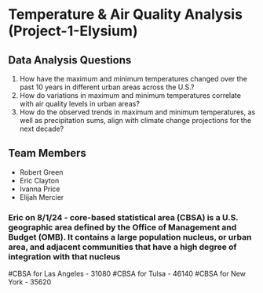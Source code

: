 # Temperature & Air Quality Analysis (Project-1-Elysium)

## Data Analysis Questions
1. How have the maximum and minimum temperatures changed over the past 10 years in different urban areas across the U.S.?
2. How do variations in maximum and minimum temperatures correlate with air quality levels in urban areas?
3. How do the observed trends in maximum and minimum temperatures, as well as precipitation sums, align with climate change projections for the next decade?

## Team Members
- Robert Green
- Eric Clayton
- Ivanna Price
- Elijah Mercier



### Eric on 8/1/24 - core-based statistical area (CBSA) is a U.S. geographic area defined by the Office of Management and Budget (OMB). It contains a large population nucleus, or urban area, and adjacent communities that have a high degree of integration with that nucleus
#CBSA for Las Angeles - 31080
#CBSA for Tulsa - 46140
#CBSA for New York - 35620
